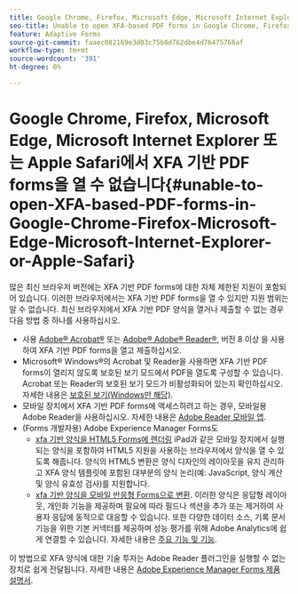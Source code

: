 ```yaml
---
title: Google Chrome, Firefox, Microsoft Edge, Microsoft Internet Explorer 또는 Apple Safari에서 XFA 기반 PDF forms을 열 수 없습니다
seo-title: Unable to open XFA-based PDF forms in Google Chrome, Firefox, Microsoft Edge, Microsoft Internet Explorer, or Apple Safari
feature: Adaptive Forms
source-git-commit: faaec082169e3d03c75b8d762dbe4d76475766af
workflow-type: tm+mt
source-wordcount: '391'
ht-degree: 0%

---
```



# Google Chrome, Firefox, Microsoft Edge, Microsoft Internet Explorer 또는 Apple Safari에서 XFA 기반 PDF forms을 열 수 없습니다{#unable-to-open-XFA-based-PDF-forms-in-Google-Chrome-Firefox-Microsoft-Edge-Microsoft-Internet-Explorer-or-Apple-Safari}

많은 최신 브라우저 버전에는 XFA 기반 PDF forms에 대한 자체 제한된 지원이 포함되어 있습니다. 이러한 브라우저에서는 XFA 기반 PDF forms을 열 수 있지만 지원 범위는 알 수 없습니다. 최신 브라우저에서 XFA 기반 PDF 양식을 열거나 제출할 수 없는 경우 다음 방법 중 하나를 사용하십시오.

* 사용 [Adobe® Acrobat®](https://www.adobe.com/acrobat.html) 또는 [Adobe® Adobe® Reader®](https://get.adobe.com/reader/), 버전 8 이상 을 사용하여 XFA 기반 PDF forms을 열고 제출하십시오.
* Microsoft® Windows®의 Acrobat 및 Reader을 사용하면 XFA 기반 PDF forms이 열리지 않도록 보호된 보기 모드에서 PDF을 열도록 구성할 수 있습니다. Acrobat 또는 Reader의 보호된 보기 모드가 비활성화되어 있는지 확인하십시오. 자세한 내용은 [보호된 보기(Windows만 해당)](https://helpx.adobe.com/in/reader/using/protected-mode-windows.html).
* 모바일 장치에서 XFA 기반 PDF forms에 액세스하려고 하는 경우, 모바일용 Adobe Reader을 사용하십시오. 자세한 내용은 [Adobe Reader 모바일 앱](https://www.adobe.com/in/acrobat/mobile/acrobat-reader.html).
* (Forms 개발자용) Adobe Experience Manager Forms도
   * [xfa 기반 양식을 HTML5 Forms에 렌더링](https://experienceleague.adobe.com/docs/experience-manager-65/forms/html5-forms/introduction.html?#key-capabilities-of-html-forms-br) iPad과 같은 모바일 장치에서 실행되는 양식을 포함하여 HTML5 지원을 사용하는 브라우저에서 양식을 열 수 있도록 해줍니다. 양식의 HTML5 변환은 양식 디자인의 레이아웃을 유지 관리하고 XFA 양식 템플릿에 포함된 대부분의 양식 논리(예: JavaScript, 양식 계산 및 양식 유효성 검사)를 지원합니다.
   * [xfa 기반 양식을 모바일 반응형 Forms으로 변환](https://experienceleague.adobe.com/docs/experience-manager-65/forms/adaptive-forms-basic-authoring/creating-adaptive-form.html?#create-an-adaptive-form-based-on-an-xfa-form-template). 이러한 양식은 응답형 레이아웃, 개인화 기능을 제공하며 필요에 따라 필드나 섹션을 추가 또는 제거하여 사용자 응답에 동적으로 대응할 수 있습니다. 또한 다양한 데이터 소스, 기록 문서 기능을 위한 기본 커넥터를 제공하며 성능 평가를 위해 Adobe Analytics에 쉽게 연결할 수 있습니다. 자세한 내용은 [주요 기능 및 기능](https://experienceleague.adobe.com/docs/experience-manager-cloud-service/content/forms/key-features.html).

이 방법으로 XFA 양식에 대한 기술 투자는 Adobe Reader 플러그인을 실행할 수 없는 장치로 쉽게 전달됩니다. 자세한 내용은 [Adobe Experience Manager Forms 제품 설명서](https://experienceleague.adobe.com/docs/experience-manager-cloud-service/content/forms/home.html).
